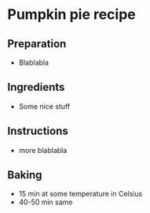 # Pumpkin pie recipe


## Preparation

- Blablabla

## Ingredients

- Some nice stuff

## Instructions

- more blablabla


## Baking

- 15 min at some temperature in Celsius
- 40-50 min same
